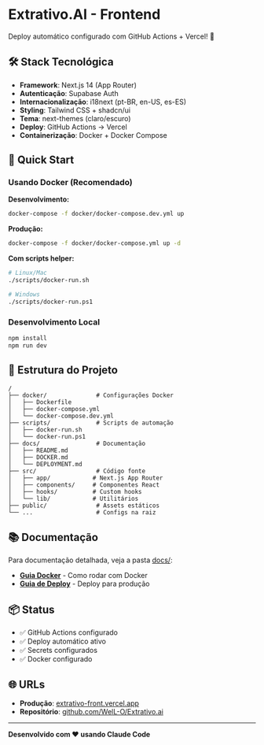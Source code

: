 
# Extrativo.AI - Frontend

Deploy automático configurado com GitHub Actions + Vercel! 🚀

## 🛠️ Stack Tecnológica

- **Framework**: Next.js 14 (App Router)
- **Autenticação**: Supabase Auth
- **Internacionalização**: i18next (pt-BR, en-US, es-ES)
- **Styling**: Tailwind CSS + shadcn/ui
- **Tema**: next-themes (claro/escuro)
- **Deploy**: GitHub Actions → Vercel
- **Containerização**: Docker + Docker Compose

## 🚀 Quick Start

### Usando Docker (Recomendado)

**Desenvolvimento:**
```bash
docker-compose -f docker/docker-compose.dev.yml up
```

**Produção:**
```bash
docker-compose -f docker/docker-compose.yml up -d
```

**Com scripts helper:**
```bash
# Linux/Mac
./scripts/docker-run.sh

# Windows
./scripts/docker-run.ps1
```

### Desenvolvimento Local

```bash
npm install
npm run dev
```

## 📁 Estrutura do Projeto

```
/
├── docker/              # Configurações Docker
│   ├── Dockerfile
│   ├── docker-compose.yml
│   └── docker-compose.dev.yml
├── scripts/             # Scripts de automação
│   ├── docker-run.sh
│   └── docker-run.ps1
├── docs/                # Documentação
│   ├── README.md
│   ├── DOCKER.md
│   └── DEPLOYMENT.md
├── src/                 # Código fonte
│   ├── app/            # Next.js App Router
│   ├── components/     # Componentes React
│   ├── hooks/          # Custom hooks
│   └── lib/            # Utilitários
├── public/              # Assets estáticos
└── ...                  # Configs na raiz
```

## 📚 Documentação

Para documentação detalhada, veja a pasta [docs/](./docs/):
- **[Guia Docker](./docs/DOCKER.md)** - Como rodar com Docker
- **[Guia de Deploy](./docs/DEPLOYMENT.md)** - Deploy para produção

## 📦 Status

- ✅ GitHub Actions configurado
- ✅ Deploy automático ativo
- ✅ Secrets configurados
- ✅ Docker configurado

## 🌐 URLs

- **Produção**: [extrativo-front.vercel.app](https://extrativo-front.vercel.app)
- **Repositório**: [github.com/WelL-O/Extrativo.ai](https://github.com/WelL-O/Extrativo.ai)

---

**Desenvolvido com ❤️ usando Claude Code**


